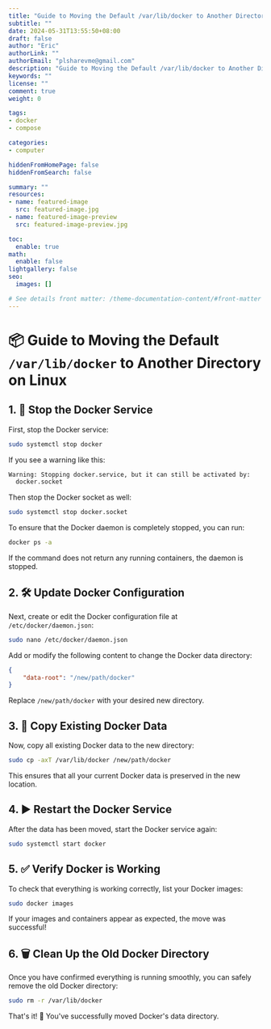 ```yaml
---
title: "Guide to Moving the Default /var/lib/docker to Another Directory on Linux"
subtitle: ""
date: 2024-05-31T13:55:50+08:00
draft: false
author: "Eric"
authorLink: ""
authorEmail: "plsharevme@gmail.com"
description: "Guide to Moving the Default /var/lib/docker to Another Directory on Linux"
keywords: ""
license: ""
comment: true
weight: 0

tags:
- docker
- compose

categories:
- computer

hiddenFromHomePage: false
hiddenFromSearch: false

summary: ""
resources:
- name: featured-image
  src: featured-image.jpg
- name: featured-image-preview
  src: featured-image-preview.jpg

toc:
  enable: true
math:
  enable: false
lightgallery: false
seo:
  images: []

# See details front matter: /theme-documentation-content/#front-matter
---
```


# 📦 Guide to Moving the Default `/var/lib/docker` to Another Directory on Linux

## 1. 🚫 Stop the Docker Service

First, stop the Docker service:

```bash
sudo systemctl stop docker
```

If you see a warning like this:

```bash
Warning: Stopping docker.service, but it can still be activated by:
  docker.socket
```

Then stop the Docker socket as well:

```bash
sudo systemctl stop docker.socket
```

To ensure that the Docker daemon is completely stopped, you can run:

```bash
docker ps -a
```

If the command does not return any running containers, the daemon is stopped.

## 2. 🛠️ Update Docker Configuration

Next, create or edit the Docker configuration file at `/etc/docker/daemon.json`:

```bash
sudo nano /etc/docker/daemon.json
```

Add or modify the following content to change the Docker data directory:

```json
{
    "data-root": "/new/path/docker"
}
```

Replace `/new/path/docker` with your desired new directory.

## 3. 📂 Copy Existing Docker Data

Now, copy all existing Docker data to the new directory:

```bash
sudo cp -axT /var/lib/docker /new/path/docker
```

This ensures that all your current Docker data is preserved in the new location.

## 4. ▶️ Restart the Docker Service

After the data has been moved, start the Docker service again:

```bash
sudo systemctl start docker
```

## 5. ✅ Verify Docker is Working

To check that everything is working correctly, list your Docker images:

```bash
sudo docker images
```

If your images and containers appear as expected, the move was successful!

## 6. 🗑️ Clean Up the Old Docker Directory

Once you have confirmed everything is running smoothly, you can safely remove the old Docker directory:

```bash
sudo rm -r /var/lib/docker
```

That's it! 🎉 You've successfully moved Docker's data directory.